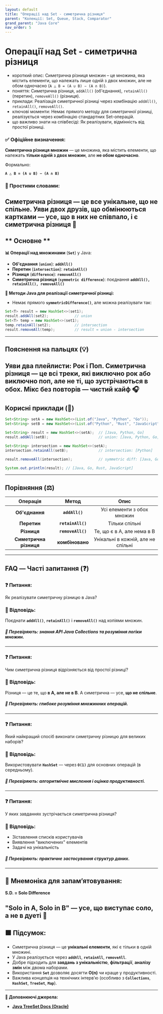 ```yaml
---
layout: default
title: "Операції над Set - симетрична різниця"
parent: "Колекції: Set, Queue, Stack, Comparator"
grand_parent: "Java Core"
nav_order: 5
---
```


# Операції над Set - симетрична різниця

*   короткий опис: Симетрична різниця множин – це множина, яка містить елементи, що належать лише одній з двох множин, але не обом одночасно (`A △ B = (A ∪ B) − (A ∩ B)`).
*   поняття: Симетрична різниця, `addAll()` (об'єднання), `retainAll()` (перетин), `removeAll()` (різниця).
*   приклади: Реалізація симетричної різниці через комбінацію `addAll()`, `retainAll()`, `removeAll()`.
*   ключові моменти: Немає прямого методу для симетричної різниці, реалізується через комбінацію стандартних Set-операцій.
*   що важливо знати на співбесіді: Як реалізувати, відмінність від простої різниці.
### **✅ Офіційне визначення:**

**Симетрична різниця множин** — це множина, яка містить елементи, що належать **тільки одній з двох множин**, але **не обом одночасно**.

Формально:

**`A △ B = (A ∪ B) − (A ∩ B)`**

### **🧠 Простими словами:**

**Симетрична різниця** — це все унікальне, що не спільне. Уяви двох друзів, що обмінюються картками — усе, що в них **не співпало**, і є симетрична різниця 🔀
---

## ** Основне **


**📊 Операції над множинами** (**`Set`**) у Java:

* **Об'єднання** (**`union`**): **`addAll()`**
* **Перетин** (**`intersection`**): **`retainAll()`**
* **Різниця** (**`difference`**): **`removeAll()`**
* **Симетрична різниця** (**`symmetric difference`**): поєднання **`addAll(), retainAll(), removeAll()`**

**📌 Методи Java для реалізації симетричної різниці:**

* Немає прямого **`symmetricDifference()`**, але можна реалізувати так:

```java
Set<T> result = new HashSet<>(set1);
result.addAll(set2);            // union
Set<T> temp = new HashSet<>(set1);
temp.retainAll(set2);           // intersection
result.removeAll(temp);         // result = union - intersection
```
---

## **Пояснення на пальцях (💡)**

Уяви два плейлисти: **Рок** і **Поп**. Симетрична різниця — це всі треки, які **виключно рок** або **виключно поп**, але не ті, що зустрічаються в обох. Мікс без повторів — чистий кайф 🎧
---

## **Корисні приклади (🧪)**

```java
Set<String> setA = new HashSet<>(List.of("Java", "Python", "Go"));
Set<String> setB = new HashSet<>(List.of("Python", "Rust", "JavaScript"));

Set<String> result = new HashSet<>(setA);  // [Java, Python, Go]
result.addAll(setB);                       // union: [Java, Python, Go, Rust, JavaScript]

Set<String> intersection = new HashSet<>(setA);
intersection.retainAll(setB);              // intersection: [Python]

result.removeAll(intersection);            // symmetric diff: [Java, Go, Rust, JavaScript]

System.out.println(result); // [Java, Go, Rust, JavaScript]
```
---

## **Порівняння (⚖️)**

| Операція | Метод | Опис |
| :---: | :---: | :---: |
| **Об'єднання** | **`addAll()`** | Усі елементи з обох множин |
| **Перетин** | **`retainAll()`** | Тільки спільні |
| **Різниця** | **`removeAll()`** | Те, що є в A, але нема в B |
| **Симетрична різниця** | **комбіновано** | Унікальні в кожній, але не спільні |

---

## **FAQ — Часті запитання (❓)**

### **❓ Питання:**

 Як реалізувати симетричну різницю в Java?

### **💬 Відповідь:**





Поєднати **`addAll()`**, **`retainAll()`** і **`removeAll()`** над копіями множин.

##### **📌 Перевіряють: знання API Java Collections та розуміння логіки множин.**

---

### **❓ Питання:**

 Чим симетрична різниця відрізняється від простої різниці?

### **💬 Відповідь:**





Різниця — це те, що **в A, але не в B**. А симетрична — усе, **що не спільне**.

##### **📌 Перевіряють: глибоке розуміння множинних операцій.**

---

### **❓ Питання:**

 Який найкращий спосіб виконати симетричну різницю для великих наборів?

### **💬 Відповідь:**





Використовувати **`HashSet`** — через **`O(1)`** для основних операцій (в середньому).

##### **📌 Перевіряють: алгоритмічне мислення і оцінка продуктивності.**

---

### **❓ Питання:**

 У яких завданнях зустрічається симетрична різниця?

### **💬 Відповідь:**





* Зіставлення списків користувачів
* Виявлення "виключених" елементів
* Задачі на унікальність

##### **📌 Перевіряють: практичне застосування структур даних.**

---

## **🧠 Мнемоніка для запам’ятовування:**

**S.D. \= Solo Difference**

**"Solo in A, Solo in B"** — усе, що виступає **соло**, а не в дуеті 🎸
---

## **🟩 Підсумок:**

* Симетрична різниця — це **унікальні елементи**, які є тільки в одній множині.
* У Java реалізується через **`addAll`**, **`retainAll`**, **`removeAll`**.
* Добре підходить для **завдань з унікальністю**, **фільтрації**, **аналізу змін** між двома наборами.
* Використання **`Set`** дозволяє досягти **O(n)** чи краще у продуктивності.
* Важлива концепція на технічних інтерв’ю (особливо з **`Collections`**, **`HashSet`**, **`TreeSet`**, **`Map`**).

---

**🔗 Доповнюючі джерела:**

* [**Java TreeSet Docs (Oracle)**](https://docs.oracle.com/javase/8/docs/api/java/util/Set.html)